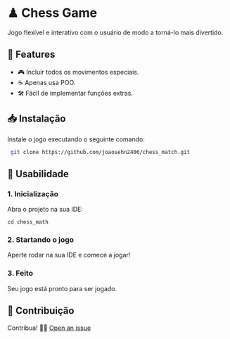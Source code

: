# ♟ Chess Game

Jogo flexível e interativo com o usuário de modo a torná-lo mais divertido.

## 🌟 Features

- 🎮 Incluir todos os movimentos especiais.
- ☕ Apenas usa POO.
- 🛠  Fácil de implementar funções extras.

## 📥 Instalação

Instale o jogo executando o seguinte comando: 

```bash
 git clone https://github.com/joaosehn2406/chess_match.git
```

## 🚀 Usabilidade

### 1. **Inicialização**

Abra o projeto na sua IDE:

```git
cd chess_math
```

### 2. **Startando o jogo**

Aperte rodar na sua IDE e comece a jogar!


### 3. **Feito**

Seu jogo está pronto para ser jogado.



## 👥 Contribuição

Contribua! 🏊‍♂️ [Open an issue](https://github.com/joaosehn2406/chess_match/issues) 


